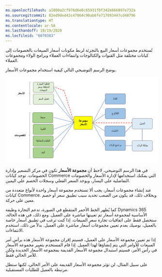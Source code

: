 ```yaml
---
ms.openlocfilehash: a1800a2cf976d6e6c65931f0f342e866897e732a
ms.sourcegitcommit: 82ed9ded42c47064c90ab6fe717893447cd48796
ms.translationtype: HT
ms.contentlocale: ar-SA
ms.lasthandoff: 10/19/2020
ms.locfileid: "6070383"
---
```

تُستخدم مجموعات أسعار البيع بالتجزئة لربط مكونات أسعار المبيعات بالخصومات إلى كيانات مختلفة مثل القنوات والكتالوجات وانتماءات العملاء وبرامج الولاء ومجموعات العملاء.

يوضح الرسم التوضيحي التالي كيفية استخدام مجموعات الأسعار. 

![مجموعات الأسعار وكيفية ارتباطها بالكيانات](../media/price-groups.jpg)

في هذا الرسم التوضيحي، لاحظ أن **مجموعة الأسعار** تكون في مركز التسعير وإدارة الخصومات. توجد كيانات Commerce التي يمكنك استخدامها لإدارة الأسعار والخصومات التفاضلية على اليسار، ويوجد السعر الفعلي وسجلات الخصم على اليمين. 
 
عند إنشاء مجموعات أسعار، يجب ألا تستخدم مجموعة أسعار واحدة لأنواع متعددة من كيانات Commerce. وبخلاف ذلك، قد يكون من الصعب تحديد سبب تطبيق سعر أو خصم معين على حركة.

كما يُظهر الخط الأحمر المتقطع في الصورة، تدعم التجارة وظيفة Dynamics 365 الأساسية لمجموعة أسعار تم تعيينها مباشرة على العميل. ومع ذلك، في هذه الحالة، ستحصل فقط على اتفاقيات تجارة سعر المبيعات. إذا كنت ترغب في تطبيق أسعار خاصة بالعميل، نوصيك بعدم تعيين مجموعات أسعار مباشرة على العميل. بدلاً من ذلك، استخدم الانتماءات.

إذا تم تعيين مجموعة الأسعار على العميل، فسيتم إقران مجموعة الأسعار هذه برأس أمر المبيعات للأوامر التي يتم إنشاؤها لهذا العميل. إذا قام المستخدم بتغيير مجموعة الأسعار في رأس الأمر، فسيتم استبدال مجموعة الأسعار القديمة بمجموعة الأسعار الجديدة ولكن للأمر الحالي فقط. 

على سبيل المثال، لن تؤثر مجموعة الأسعار القديمة على الأمر الحالي، لكنها ستظل مرتبطة بالعميل للطلبات المستقبلية.
